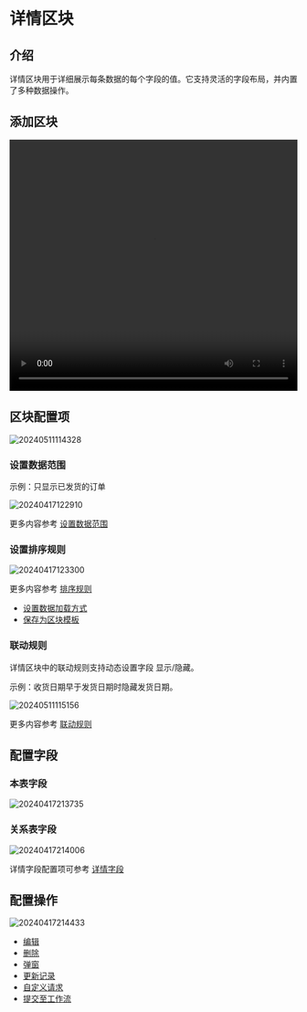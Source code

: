 # 详情区块

## 介绍

详情区块用于详细展示每条数据的每个字段的值。它支持灵活的字段布局，并内置了多种数据操作。

## 添加区块

<video width="100%" height="440" controls>
      <source src="https://static-docs.nocobase.com/20240417122622.mp4" type="video/mp4">
</video>

## 区块配置项

![20240511114328](https://static-docs.nocobase.com/20240511114328.png)

### 设置数据范围

示例：只显示已发货的订单

![20240417122910](https://static-docs.nocobase.com/20240417122910.png)

更多内容参考 [设置数据范围](/handbook/ui/blocks/block-settings/data-scope)

### 设置排序规则

![20240417123300](https://static-docs.nocobase.com/20240417123300.png)

更多内容参考 [排序规则](/handbook/ui/blocks/block-settings/sorting-rule)

- [设置数据加载方式](/handbook/ui/blocks/block-settings/loading-mode)
- [保存为区块模板](/handbook/ui/blocks/block-settings/block-template)


### 联动规则

详情区块中的联动规则支持动态设置字段 显示/隐藏。

示例：收货日期早于发货日期时隐藏发货日期。

![20240511115156](https://static-docs.nocobase.com/20240511115156.png)

更多内容参考 [联动规则](/handbook/ui/blocks/block-settings/linkage-rule)

## 配置字段

### 本表字段

![20240417213735](https://static-docs.nocobase.com/20240417213735.png)

### 关系表字段

![20240417214006](https://static-docs.nocobase.com/20240417214006.png)

详情字段配置项可参考 [详情字段](/handbook/ui/fields/generic/detail-form-item)

## 配置操作

![20240417214433](https://static-docs.nocobase.com/20240417214433.png)

- [编辑](/handbook/ui/actions/types/edit)
- [删除](/handbook/ui/actions/types/delete)
- [弹窗](/handbook/ui/actions/types/pop-up)
- [更新记录](/handbook/ui/actions/types/update-record)
- [自定义请求](/handbook/action-custom-request)
- [提交至工作流](/handbook/workflow/submit-to-workflow)
